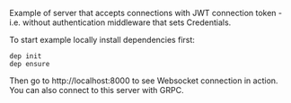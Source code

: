 Example of server that accepts connections with JWT connection token - i.e. without authentication middleware that sets Credentials.

To start example locally install dependencies first:

```
dep init
dep ensure
```

Then go to http://localhost:8000 to see Websocket connection in action. You can also connect to this server with GRPC.
